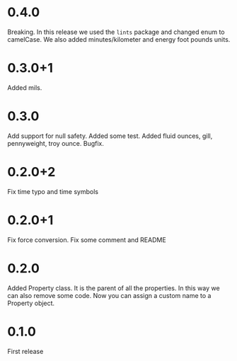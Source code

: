 # 0.4.0
Breaking. In this release we used the `lints` package and changed enum to camelCase. We also added minutes/kilometer and
energy foot pounds units.

# 0.3.0+1
Added mils.

# 0.3.0
Add support for null safety. Added some test. Added fluid ounces, gill, pennyweight, troy ounce. Bugfix.

# 0.2.0+2
Fix time typo and time symbols

# 0.2.0+1
Fix force conversion. Fix some comment and README

# 0.2.0
Added Property class. It is the parent of all the properties. In this way we can also remove some code.
Now you can assign a custom name to a Property object.

# 0.1.0
First release
